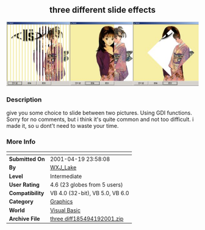 ﻿<div align="center">

## three different slide effects

<img src="PIC20014191236205721.jpg">
</div>

### Description

give you some choice to slide between two pictures. Using GDI functions. Sorry for no comments, but i think it's quite common and not too difficult. i made it, so u dont't need to waste your time.
 
### More Info
 


<span>             |<span>
---                |---
**Submitted On**   |2001-04-19 23:58:08
**By**             |[WXJ\_Lake](https://github.com/Planet-Source-Code/PSCIndex/blob/master/ByAuthor/wxj-lake.md)
**Level**          |Intermediate
**User Rating**    |4.6 (23 globes from 5 users)
**Compatibility**  |VB 4\.0 \(32\-bit\), VB 5\.0, VB 6\.0
**Category**       |[Graphics](https://github.com/Planet-Source-Code/PSCIndex/blob/master/ByCategory/graphics__1-46.md)
**World**          |[Visual Basic](https://github.com/Planet-Source-Code/PSCIndex/blob/master/ByWorld/visual-basic.md)
**Archive File**   |[three diff185494192001\.zip](https://github.com/Planet-Source-Code/wxj-lake-three-different-slide-effects__1-22517/archive/master.zip)








